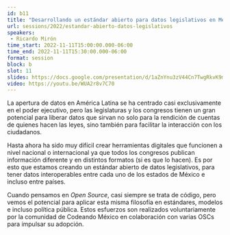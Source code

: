 ```yaml
---
id: b11
title: "Desarrollando un estándar abierto para datos legislativos en México"
url: sessions/2022/estandar-abierto-datos-legislativos 
speakers:
 - Ricardo Mirón
time_start: 2022-11-11T15:00:00.000-06:00
time_end: 2022-11-11T15:30:00.000-06:00
format: session
block: b
slot: 11
slides: https://docs.google.com/presentation/d/1aZnYnu3zV44Cn7TwgRkvK9mXZgS4_qOEtgKtrMIgbWw/edit?usp=sharing
video: https://youtu.be/WUA2r8v7C70
---
```


La apertura de datos en América Latina se ha centrado casi exclusivamente en el poder ejecutivo, pero las legislaturas y los congresos tienen un gran potencial para liberar datos que sirvan no solo para la rendición de cuentas de quienes hacen las leyes, sino también para facilitar la interacción con los ciudadanos.

Hasta ahora ha sido muy difícil crear herramientas digitales que funcionen a nivel nacional o internacional ya que todos los congresos publican información diferente y en distintos formatos (si es que lo hacen). Es por esto que estamos creando un estándar abierto de datos legislativos, para tener datos interoperables entre cada uno de los estados de México e incluso entre países.

Cuando pensamos en *Open Source*, casi siempre se trata de código, pero vemos el potencial para aplicar esta misma filosofía en estándares, modelos e incluso política pública. Estos esfuerzos son realizados voluntariamente por la comunidad de Codeando México en colaboración con varias OSCs para impulsar su adopción.